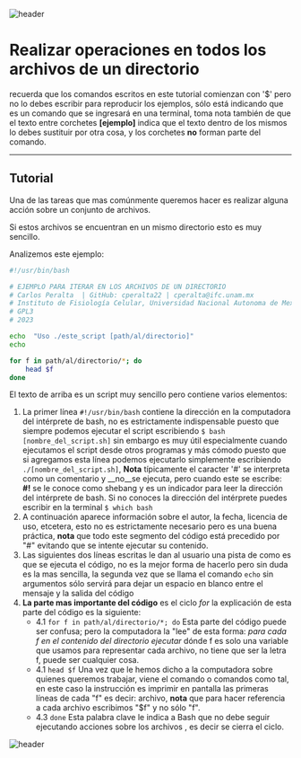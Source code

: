 
![header](/Tutoriales-IFC/assets/header.png)





# Realizar operaciones en todos los archivos de un directorio

recuerda que los comandos escritos en este tutorial comienzan con '$' pero no lo debes escribir para reproducir los ejemplos, sólo está indicando que es un comando que se ingresará en una terminal, toma nota también de que el texto entre corchetes __[ejemplo]__ indica que el texto dentro de los mismos lo debes sustituir por otra cosa, y los corchetes __no__ forman parte del comando.
___

## Tutorial

Una de las tareas que mas comúnmente queremos hacer es realizar alguna acción sobre un conjunto de archivos.

Si estos archivos se encuentran en un mismo directorio esto es muy sencillo.

Analizemos este ejemplo:

```bash
#!/usr/bin/bash

# EJEMPLO PARA ITERAR EN LOS ARCHIVOS DE UN DIRECTORIO
# Carlos Peralta  | GitHub: cperalta22 | cperalta@ifc.unam.mx
# Instituto de Fisiología Celular, Universidad Nacional Autonoma de Mexico
# GPL3
# 2023

echo  "Uso ./este_script [path/al/directorio]"
echo

for f in path/al/directorio/*; do
    head $f
done
```
El texto de arriba es un script muy sencillo pero contiene varios elementos:

1. La primer línea `#!/usr/bin/bash` contiene la dirección en la computadora del intérprete de bash, no es estrictamente indispensable puesto que siempre podemos ejecutar el script escribiendo `$ bash [nombre_del_script.sh]` sin embargo es muy útil especialmente cuando ejecutamos el script desde otros programas y más cómodo puesto que si agregamos esta línea podemos ejecutarlo simplemente escribiendo `./[nombre_del_script.sh]`, __Nota__ típicamente el caracter '#' se interpreta como un comentario y __no__se ejecuta, pero cuando este se escribe: __#!__ se le conoce como shebang y es un indicador para leer la dirección del intérprete de bash. Si no conoces la dirección del intérprete puedes escribir en la terminal `$ which bash`
2. A continuación aparece información sobre el autor, la fecha, licencia de uso, etcetera, esto no es estrictamente necesario pero es una buena práctica, __nota__ que todo este segmento del código está precedido por "#" evitando que se intente ejecutar su contenido.
3. Las siguientes dos líneas escritas le dan al usuario una pista de como es que se ejecuta el código, no es la mejor forma de hacerlo pero sin duda es la mas sencilla, la segunda vez que se llama el comando `echo` sin argumentos sólo servirá para dejar un espacio en blanco entre el mensaje y la salida del código
4. __La parte mas importante del código__ es el ciclo _for_ la explicación de esta parte del código es la siguiente:
    - 4.1 `for f in path/al/directorio/*; do` Esta parte del código puede ser confusa; pero la computadora la "lee" de esta forma: _para cada f en el contenido del directorio ejecutar_ dónde f es solo una variable que usamos para representar cada archivo, no tiene que ser la letra f, puede ser cualquier cosa.
    - 4.1 `head $f` Una vez que le hemos dicho a la computadora sobre quienes queremos trabajar, viene el comando o comandos como tal, en este caso la instrucción es imprimir en pantalla las primeras líneas de cada "f" es decir: archivo, __nota__ que para hacer referencia a cada archivo escribimos "$f" y no sólo "f".
    - 4.3 `done` Esta palabra clave le indica a Bash que no debe seguir ejecutando acciones sobre los archivos , es decir se cierra el ciclo.





![header](/Tutoriales-IFC/assets/header.png)

